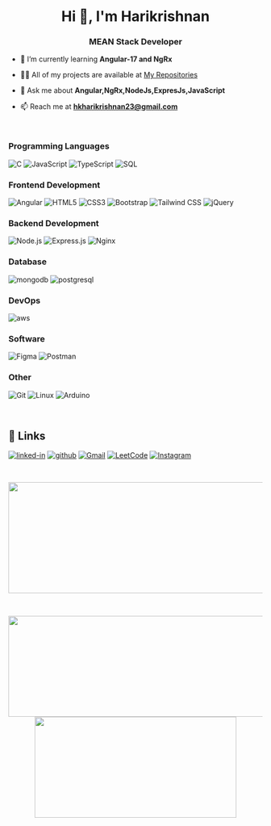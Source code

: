 <h1 align="center">Hi 👋, I'm Harikrishnan</h1>
<h3 align="center">MEAN Stack Developer</h3>




- 🌱 I’m currently learning **Angular-17 and NgRx**

- 👨‍💻 All of my projects are available at  [My Repositories](https://github.com/hari-krishnank?tab=repositories)

- 💬 Ask me about **Angular,NgRx,NodeJs,ExpresJs,JavaScript**

- 📫 Reach me at **hkharikrishnan23@gmail.com**

</br>

### Programming Languages

![C](https://img.shields.io/badge/C-317823?style=for-the-badge&logo=C%20&logoColor=white)
![JavaScript](https://img.shields.io/badge/JavaScript-323330?style=for-the-badge&logo=javascript&logoColor=F7DF1E)
![TypeScript](https://img.shields.io/badge/TypeScript-3178C6?style=for-the-badge&logo=typescript&logoColor=white)
![SQL](https://img.shields.io/badge/SQL-62B962?style=for-the-badge&logo=sql&logoColor=white)

### Frontend Development

![Angular](https://img.shields.io/badge/Angular-593D88?style=for-the-badge&logo=angular&logoColor=white)
![HTML5](https://img.shields.io/badge/HTML5-E34F26?style=for-the-badge&logo=html5&logoColor=white)
![CSS3](https://img.shields.io/badge/CSS3-1572B6?style=for-the-badge&logo=css3&logoColor=white)
![Bootstrap](https://img.shields.io/badge/Bootstrap-563D7C?style=for-the-badge&logo=bootstrap&logoColor=white)
![Tailwind CSS](https://img.shields.io/badge/Tailwind_CSS-38B2AC?style=for-the-badge&logo=tailwind-css&logoColor=white)
![jQuery](https://img.shields.io/badge/jQuery-0769AD?style=for-the-badge&logo=jquery&logoColor=white)

### Backend Development

![Node.js](https://img.shields.io/badge/Node.js-43853D?style=for-the-badge&logo=node.js&logoColor=white)
![Express.js](https://img.shields.io/badge/Express.js-000000?style=for-the-badge&logo=express&logoColor=white)
![Nginx](https://img.shields.io/badge/Nginx-009900?style=for-the-badge&logo=nginx&logoColor=white)

### Database

![mongodb](https://img.shields.io/badge/MongoDB-4EA94B?style=for-the-badge&logo=mongodb&logoColor=white)
![postgresql](https://img.shields.io/badge/PostgreSQL-316192?style=for-the-badge&logo=postgresql&logoColor=white)

### DevOps

![aws](https://img.shields.io/badge/AWS-232F3E?style=for-the-badge&logo=amazon-aws&logoColor=white)

### Software

![Figma](https://img.shields.io/badge/Figma-F24E1E?style=for-the-badge&logo=figma&logoColor=white)
![Postman](https://img.shields.io/badge/Postman-FF6C37?style=for-the-badge&logo=postman&logoColor=white)

### Other

![Git](https://img.shields.io/badge/Git-F05032?style=for-the-badge&logo=git&logoColor=white)
![Linux](https://img.shields.io/badge/Linux-FCC624?style=for-the-badge&logo=linux&logoColor=black)
![Arduino](https://img.shields.io/badge/Arduino-00979D?style=for-the-badge&logo=arduino&logoColor=white)

</br>

## 🔗 Links

[![linked-in](https://img.shields.io/badge/Linked_In-0077B5?style=for-the-badge&logo=LinkedIn&logoColor=white)](https://www.linkedin.com/in/hkharikrishnan)
[![github](https://img.shields.io/badge/GitHub-000000?style=for-the-badge&logo=GitHub&logoColor=white)](https://github.com/hari-krishnank)
[![Gmail](https://img.shields.io/badge/Gmail-D14836?style=for-the-badge&logo=Gmail&logoColor=white)](mailto:hkharikrishnan23@gmail.com)
[![LeetCode](https://img.shields.io/badge/LeetCode-FFA116?style=for-the-badge&logo=leetcode&logoColor=black)](https://leetcode.com/__harikrishnank___)
[![Instagram](https://img.shields.io/badge/Instagram-E4405F?style=for-the-badge&logo=instagram&logoColor=white)](https://www.instagram.com/_harikrishnan____)


</br>
<p align="center">
  <img width="800" height="220" src="https://streak-stats.demolab.com?user=hari-krishnank&theme=highcontrast&hide_border=true&border_radius=5&card_width=800">
</p>

</br>
<p align="center">
  <img width="600" height="200" src="https://github-readme-stats.vercel.app/api?username=hari-krishnank&show_icons=true&theme=vision-friendly-dark"> </br>
  <img width="400" height="200" src="https://github-readme-stats.vercel.app/api/top-langs/?username=hari-krishnank&size_weight=0.15&count_weight=0.5&layout=compact&theme=vision-friendly-dark">
</p>
